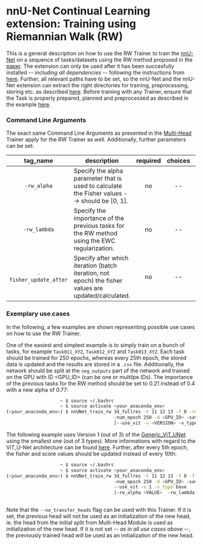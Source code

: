 # nnU-Net Continual Learning extension: Training using Riemannian Walk (RW)

This is a general description on how to use the RW Trainer to train the [nnU-Net](https://github.com/MIC-DKFZ/nnUNet) on a sequence of tasks/datasets using the RW method proposed in the [paper](https://arxiv.org/pdf/1801.10112.pdf). The extension can only be used after it has been succesfully installed *-- including all dependencies --* following the instructions from [here](https://github.com/camgbus/Lifelong-nnUNet/blob/continual_learning/README.md#installation). Further, all relevant paths have to be set, so the nnU-Net and the nnU-Net extension can extract the right directories for training, preprocessing, storing etc. as described [here](https://github.com/MIC-DKFZ/nnUNet/blob/master/documentation/setting_up_paths.md). Before training with any Trainer, ensure that the Task is properly prepared, planned and preprocessed as described in the example [here](https://github.com/MIC-DKFZ/nnUNet/blob/master/documentation/training_example_Hippocampus.md).

### Command Line Arguments
The exact same Command Line Arguments as presented in the [Multi-Head](multihead_training.md) Trainer apply for the RW Trainer as well. Additionally, further parameters can be set:

| tag_name | description | required | choices | default | 
|:-:|-|:-:|:-:|:-:|
| `-rw_alpha` | Specify the alpha parameter that is used to calculate the Fisher values --> should be [0, 1]. | no | -- | `0.9` |
| `-rw_lambda` | Specify the importance of the previous tasks for the RW method using the EWC regularization. | no | -- | `0.4` |
| `-fisher_update_after` | Specify after which iteration (batch iteration, not epoch) the fisher values are updated/calculated. | no | -- | `10` |

### Exemplary use cases
In the following, a few examples are shown representing possible use cases on how to use the RW Trainer.

One of the easiest and simplest example is to simply train on a bunch of tasks, for example `Task011_XYZ`, `Task012_XYZ` and `Task013_XYZ`. Each task should be trained for 250 epochs, whereas every 25th epoch, the stored data is updated and the results are stored in a `.csv` file. Additionally, the network should be split at the `seg_outputs` part of the network and trained on the GPU with ID <GPU_ID> (can be one or multilpe IDs). The importance of the previous tasks for the RW method should be set to 0.21 instead of 0.4 with a new alpha of 0.77:
```bash
                    ~ $ source ~/.bashrc
                    ~ $ source activate <your_anaconda_env>
(<your_anaconda_env>) $ nnUNet_train_rw 3d_fullres -t 11 12 13 -f 0 -rw_lambda 0.21 -rw_alpha 0.77
                                        -num_epoch 250 -d <GPU_ID> -save_interval 25 -s seg_outputs --store_csv
                                        [--use_vit -v <VERSION> -v_type <TYPE> -fisher_update_after <PERIOD> ...]
```

The following example uses Version 1 (out of 3) of the [Generic_ViT_UNet](https://github.com/camgbus/Lifelong-nnUNet/blob/continual_learning/nnunet_ext/network_architecture/generic_ViT_UNet.py#L14) using the smallest one (out of 3 types). More informations with regard to the ViT_U-Net architecture can be found [here](https://github.com/camgbus/Lifelong-nnUNet/blob/ViT_U-Net/documentation/ViT_U-Net.md). Further, after every 5th epoch, the fisher and score values should be updated instead of every 10th:
```bash
                    ~ $ source ~/.bashrc
                    ~ $ source activate <your_anaconda_env>
(<your_anaconda_env>) $ nnUNet_train_rw 3d_fullres -t 11 12 13 -f 0 -fisher_update_after 5
                                        -num_epoch 250 -d <GPU_ID> -save_interval 25 -s seg_outputs --store_csv
                                        --use_vit -v 1 -v_type base
                                        [-rw_alpha <VALUE>  -rw_lambda <VALUE> --use_mult_gpus ...]
                             
```

Note that the `--no_transfer_heads` flag can be used with this Trainer. If it is set, the previous head will not be used as an initialization of the new head, ie. the head from the initial split from Multi-Head Module is used as initialization of the new head. If it is not set *-- as in all use cases above --*, the previously trained head will be used as an initialization of the new head.
